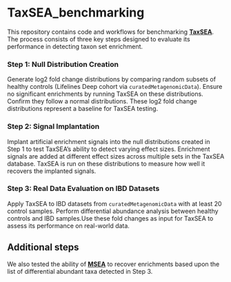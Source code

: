 # TaxSEA_benchmarking
This repository contains code and workflows for benchmarking **[TaxSEA](https://github.com/feargalr/taxsea)**. The process consists of three key steps designed to evaluate its performance in detecting taxon set enrichment.

### Step 1: Null Distribution Creation
Generate log2 fold change distributions by comparing random subsets of healthy controls (Lifelines Deep cohort via `curatedMetagenomicData`). Ensure no significant enrichments by running TaxSEA on these distributions. Confirm they follow a normal distributions. These log2 fold change distributions represent a baseline for TaxSEA testing.

### Step 2: Signal Implantation
Implant artificial enrichment signals into the null distributions created in Step 1 to test TaxSEA’s ability to detect varying effect sizes.
Enrichment signals are added at different effect sizes across multiple sets in the TaxSEA database. TaxSEA is run on these distributions to measure how well it recovers the implanted signals.

### Step 3: Real Data Evaluation on IBD Datasets
Apply TaxSEA to IBD datasets from `curatedMetagenomicData` with at least 20 control samples. Perform differential abundance analysis between healthy controls and IBD samples.Use these fold changes as input for TaxSEA to assess its performance on real-world data.

## Additional steps
We also tested the ability of **[MSEA](https://msea.readthedocs.io/en/latest/)** to recover enrichments based upon the list of differential abundant taxa detected in Step 3. 